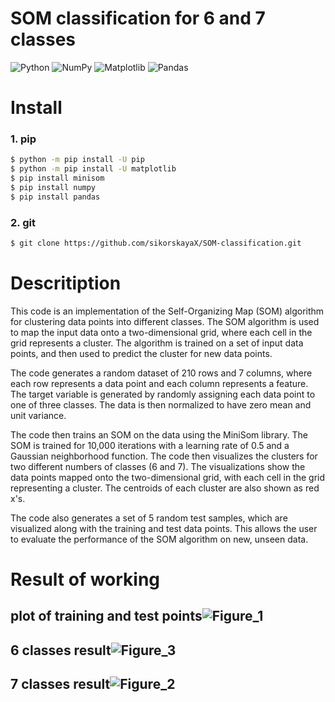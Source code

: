 # SOM classification for 6 and 7 classes

 ![Python](https://img.shields.io/badge/python-3670A0?style=for-the-badge&logo=python&logoColor=ffdd54) ![NumPy](https://img.shields.io/badge/numpy-%23013243.svg?style=for-the-badge&logo=numpy&logoColor=white) ![Matplotlib](https://img.shields.io/badge/Matplotlib-%23ffffff.svg?style=for-the-badge&logo=Matplotlib&logoColor=black) ![Pandas](https://img.shields.io/badge/pandas-%23150458.svg?style=for-the-badge&logo=pandas&logoColor=white) 
 # Install 

### 1. pip

 ```bash
$ python -m pip install -U pip
$ python -m pip install -U matplotlib
$ pip install minisom
$ pip install numpy
$ pip install pandas
```
### 2. git
 ```bash
$ git clone https://github.com/sikorskayaX/SOM-classification.git
```

# Descritiption

This code is an implementation of the Self-Organizing Map (SOM) algorithm for clustering data points into different classes. The SOM algorithm is used to map the input data onto a two-dimensional grid, where each cell in the grid represents a cluster. The algorithm is trained on a set of input data points, and then used to predict the cluster for new data points.

The code generates a random dataset of 210 rows and 7 columns, where each row represents a data point and each column represents a feature. The target variable is generated by randomly assigning each data point to one of three classes. The data is then normalized to have zero mean and unit variance.

The code then trains an SOM on the data using the MiniSom library. The SOM is trained for 10,000 iterations with a learning rate of 0.5 and a Gaussian neighborhood function. The code then visualizes the clusters for two different numbers of classes (6 and 7). The visualizations show the data points mapped onto the two-dimensional grid, with each cell in the grid representing a cluster. The centroids of each cluster are also shown as red x's.

The code also generates a set of 5 random test samples, which are visualized along with the training and test data points. This allows the user to evaluate the performance of the SOM algorithm on new, unseen data.

# Result of working
## plot of training and test points![Figure_1](https://github.com/sikorskayaX/SOM-classification/assets/106336275/6ed96c46-4628-4654-b52f-ae8bfd5e52d2)
## 6 classes result![Figure_3](https://github.com/sikorskayaX/SOM-classification/assets/106336275/b2e8467c-f5b1-480e-bcc8-d57b7a49d78c)
## 7 classes result![Figure_2](https://github.com/sikorskayaX/SOM-classification/assets/106336275/e51a481d-7225-4c6c-8c88-fdf33d2b33bb)


